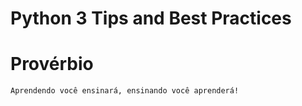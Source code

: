 # Python 3 Tips and Best Practices

# Provérbio 

    Aprendendo você ensinará, ensinando você aprenderá!

